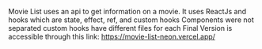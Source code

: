 Movie List uses an api to get information on a movie.
It uses ReactJs and hooks which are state, effect, ref, and custom hooks
Components were not separated
custom hooks have different files for each
Final Version is accessible through this link: https://movie-list-neon.vercel.app/
